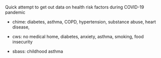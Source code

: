 Quick attempt to get out data on health risk factors during COVID-19 pandemic

* chime: diabetes, asthma, COPD, hypertension, substance abuse, heart disease, 

* cws: no medical home, diabetes, anxiety, asthma, smoking, food insecurity

* sbass: childhood asthma